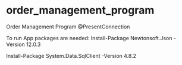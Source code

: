 # order_management_program
Order Management Program @PresentConnection

To run App packages are needed:
Install-Package Newtonsoft.Json -Version 12.0.3

Install-Package System.Data.SqlClient -Version 4.8.2
